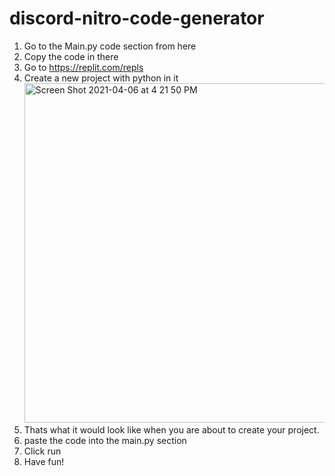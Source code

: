 # discord-nitro-code-generator
1. Go to the Main.py code section from here
2. Copy the code in there
3. Go to https://replit.com/repls
4. Create a new project with python in it<img width="543" alt="Screen Shot 2021-04-06 at 4 21 50 PM" src="https://user-images.githubusercontent.com/81317670/113789573-33ca1380-96f4-11eb-9c3b-bd431422f669.png">
5. Thats what it would look like when you are about to create your project.
6. paste the code into the main.py section
7. Click run
8. Have fun!



